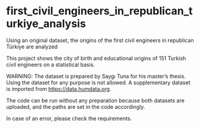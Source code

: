 # first_civil_engineers_in_republican_turkiye_analysis
Using an original dataset, the origins of the first civil engineers in republican Türkiye are analyzed

This project shows the city of birth and educational origins of 151 Turkish civil engineers on a statistical basis. 

WARNING: The dataset is prepared by Saygı Tuna for his master’s thesis. Using the dataset for any purpose is not allowed. 
A supplementary dataset is imported from https://data.humdata.org.

The code can be run without any preparation because both datasets are uploaded, and the paths are set in the code accordingly.

In case of an error, please check the requirements.
